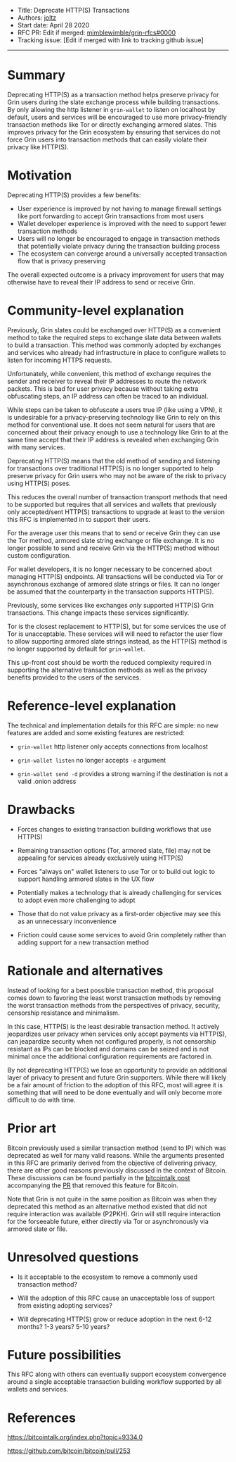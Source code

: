 - Title: Deprecate HTTP(S) Transactions
- Authors: [joltz](mailto:joltz@protonmail.com)
- Start date: April 28 2020
- RFC PR: Edit if merged: [mimblewimble/grin-rfcs#0000](https://github.com/mimblewimble/grin-rfcs/pull/0000)
- Tracking issue: [Edit if merged with link to tracking github issue]

---

# Summary
[summary]: #summary

Deprecating HTTP(S) as a transaction method helps preserve privacy for Grin users during the slate exchange process while building transactions. By only allowing the http listener in `grin-wallet` to listen on localhost by default, users and services will be encouraged to use more privacy-friendly transaction methods like Tor or directly exchanging armored slates. This improves privacy for the Grin ecosystem by ensuring that services do not force Grin users into transaction methods that can easily violate their privacy like HTTP(S).

# Motivation
[motivation]: #motivation

Deprecating HTTP(S) provides a few benefits:
  - User experience is improved by not having to manage firewall settings like port forwarding to accept Grin transactions from most users
  - Wallet developer experience is improved with the need to support fewer transaction methods
  - Users will no longer be encouraged to engage in transaction methods that potentially violate privacy during the transaction building process
  - The ecosystem can converge around a universally accepted transaction flow that is privacy preserving

The overall expected outcome is a privacy improvement for users that may otherwise have to reveal their IP address to send or receive Grin.

# Community-level explanation
[community-level-explanation]: #community-level-explanation

Previously, Grin slates could be exchanged over HTTP(S) as a convenient method to take the required steps to exchange slate data between wallets to build a transaction. This method was commonly adopted by exchanges and services who already had infrastructure in place to configure wallets to listen for incoming HTTPS requests.

Unfortunately, while convenient, this method of exchange requires the sender and receiver to reveal their IP addresses to route the network packets. This is bad for user privacy because without taking extra obfuscating steps, an IP address can often be traced to an individual.

While steps can be taken to obfuscate a users true IP (like using a VPN), it is undesirable for a privacy-preserving technology like Grin to rely on this method for conventional use. It does not seem natural for users that are concerned about their privacy enough to use a technology like Grin to at the same time accept that their IP address is revealed when exchanging Grin with many services.

Deprecating HTTP(S) means that the old method of sending and listening for transactions over traditional HTTP(S) is no longer supported to help preserve privacy for Grin users who may not be aware of the risk to privacy using HTTP(S) poses.

This reduces the overall number of transaction transport methods that need to be supported but requires that all services and wallets that previously only accepted/sent HTTP(S) transactions to upgrade at least to the version this RFC is implemented in to support their users.

For the average user this means that to send or receive Grin they can use the Tor method, armored slate string exchange or file exchange. It is no longer possible to send and receive Grin via the HTTP(S) method without custom configuration.

For wallet developers, it is no longer necessary to be concerned about managing HTTP(S) endpoints. All transactions will be conducted via Tor or asynchronous exchange of armored slate strings or files. It can no longer be assumed that the counterparty in the transaction supports HTTP(S).

Previously, some services like exchanges _only_ supported HTTP(S) Grin transactions. This change impacts these services significantly.

Tor is the closest replacement to HTTP(S), but for some services the use of Tor is unacceptable. These services will will need to refactor the user flow to allow supporting armored slate strings instead, as the HTTP(S) method is no longer supported by default for `grin-wallet`.

This up-front cost should be worth the reduced complexity required in supporting the alternative transaction methods as well as the privacy benefits provided to the users of the services.

# Reference-level explanation
[reference-level-explanation]: #reference-level-explanation

The technical and implementation details for this RFC are simple: no new features are added and some existing features are restricted:

- `grin-wallet` http listener only accepts connections from localhost

- `grin-wallet listen` no longer accepts `-e` argument

- `grin-wallet send -d` provides a strong warning if the destination is not a valid .onion address

# Drawbacks
[drawbacks]: #drawbacks

- Forces changes to existing transaction building workflows that use HTTP(S)

- Remaining transaction options (Tor, armored slate, file) may not be appealing for services already exclusively using HTTP(S)

- Forces "always on" wallet listeners to use Tor or to build out logic to support handling armored slates in the UX flow

- Potentially makes a technology that is already challenging for services to adopt even more challenging to adopt

- Those that do not value privacy as a first-order objective may see this as an unnecessary inconvenience

- Friction could cause some services to avoid Grin completely rather than adding support for a new transaction method

# Rationale and alternatives
[rationale-and-alternatives]: #rationale-and-alternatives

Instead of looking for a best possible transaction method, this proposal comes down to favoring the least worst transaction methods by removing the worst transaction methods from the perspectives of privacy, security, censorship resistance and minimalism.

In this case, HTTP(S) is the least desirable transaction method. It actively jeopardizes user privacy when services only accept payments via HTTP(S), can jeapardize security when not configured properly, is not censorship resistant as IPs can be blocked and domains can be seized and is not minimal once the additional configuration requirements are factored in.

By not deprecating HTTP(S) we lose an opportunity to provide an additional layer of privacy to present and future Grin supporters. While there will likely be a fair amount of friction to the adoption of this RFC, most will agree it is something that will need to be done eventually and will only become more difficult to do with time.

# Prior art
[prior-art]: #prior-art

Bitcoin previously used a similar transaction method (send to IP) which was deprecated as well for many valid reasons. While the arguments presented in this RFC are primarily derived from the objective of delivering privacy, there are other good reasons previously discussed in the context of Bitcoin. These discussions can be found partially in the [bitcointalk post](https://bitcointalk.org/index.php?topic=9334.0) accompanying the [PR](https://github.com/bitcoin/bitcoin/pull/253) that removed this feature for Bitcoin.

Note that Grin is not quite in the same position as Bitcoin was when they deprecated this method as an alternative method existed that did not require interaction was available (P2PKH). Grin will still require interaction for the forseeable future, either directly via Tor or asynchronously via armored slate or file.

# Unresolved questions
[unresolved-questions]: #unresolved-questions

- Is it acceptable to the ecosystem to remove a commonly used transaction method?

- Will the adoption of this RFC cause an unacceptable loss of support from existing adopting services?

- Will deprecating HTTP(S) grow or reduce adoption in the next 6-12 months? 1-3 years? 5-10 years?

# Future possibilities
[future-possibilities]: #future-possibilities

This RFC along with others can eventually support ecosystem convergence around a single acceptable transaction building workflow supported by all wallets and services.

# References
[references]: #references

https://bitcointalk.org/index.php?topic=9334.0

https://github.com/bitcoin/bitcoin/pull/253

